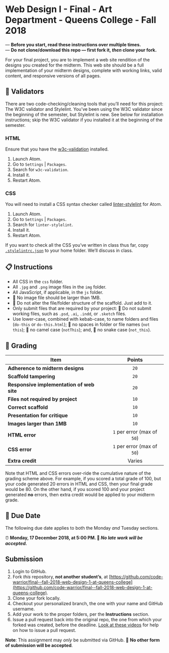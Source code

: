 # Web Design I - Final - Art Department - Queens College - Fall 2018

— **Before you start, read these instructions over multiple times.**  
— **Do not clone/download this repo — first fork it, *then* clone your fork.**

For your final project, you are to implement a web site rendition of the designs you created for the midterm. This web site should be a full implementation of your midterm designs, complete with working links, valid content, and responsive versions of all pages.

## 🧹 Validators
There are two code-checking/cleaning tools that you’ll need for this project: The W3C validator and Stylelint. You’ve been using the W3C validator since the beginning of the semester, but Stylelint is new. See below for installation instructions; skip the W3C validator if you installed it at the beginning of the semester.

### HTML
Ensure that you have the [w3c-validation](https://atom.io/packages/w3c-validation) installed.
1. Launch Atom.
2. Go to `Settings` | `Packages`.
3. Search for `w3c-validation`.
4. Install it.
5. Restart Atom.

### CSS
You will need to install a CSS syntax checker called [linter-stylelint](https://atom.io/packages/linter-stylelint) for Atom.
1. Launch Atom.
2. Go to `Settings` | `Packages`.
3. Search for `linter-stylelint`.
4. Install it.
5. Restart Atom.

If you want to check all the CSS you’ve written in class thus far, copy [`.stylelintrc.json`](https://gist.github.com/code-warrior/a766f7c32bab9a82b467601800b00a46) to your home folder. We’ll discuss in class.

## 📋 Instructions
* All CSS in the `css` folder.
* All `.jpg` and `.png` image files in the `img` folder.
* All JavaScript, if applicable, in the `js` folder.
* 🚫 No image file should be larger than 1MB.
* 🚫 Do not alter the file/folder structure of the scaffold. Just add to it.
* Only submit files that are required by your project: 🚫 Do not submit working files, such as `.psd`, `.ai`, `.indd`, or `.sketch` files.
* Use lower-case, combined with kebab-case, to name folders and files (`do-this` or `do-this.html`); 🚫 no spaces in folder or file names (`not this`); 🚫 no camel case (`notThis`); and, 🚫 no snake case (`not_this`).

## 📝 Grading
| Item                                                      | Points                      |
|-----------------------------------------------------------|:---------------------------:|
| **Adherence to midterm designs**                          | `20`                        |
| **Scaffold tampering**                                    | `20`                        |
| **Responsive implementation of web site**                 | `20`                        |
| **Files not required by project**                         | `10`                        |
| **Correct scaffold**                                      | `10`                        |
| **Presentation for critique**                             | `10`                        |
| **Images larger than 1MB**                                | `10`                        |
| **HTML error**                                            | `1` per error (max of `50`) |
| **CSS error**                                             | `1` per error (max of `50`) |
| **Extra credit**                                          | Varies                      |

Note that HTML and CSS errors over-ride the cumulative nature of the grading scheme above. For example, if you scored a total grade of 100, but your code generated 20 errors in HTML and CSS, then your final grade would be 80. On the other hand, if you scored 100 and your project generated **no** errors, then extra credit would be applied to your midterm grade.

## 📅 Due Date
The following due date applies to both the Monday *and* Tuesday sections.

⏰ **Monday, 17 December 2018, at 5:00 PM. 🚫 _No late work will be accepted._**

## Submission
1. Login to GitHub.
2. Fork *this* repository, **not another student’s**, at [https://github.com/code-warrior/final--fall-2018-web-design-1-at-queens-college](https://github.com/code-warrior/final--fall-2018-web-design-1-at-queens-college).
3. Clone your fork locally.
4. Checkout your personalized branch, the one with your name and GitHub username.
5. Add your work to the proper folders, per the **Instructions** section.
6. Issue a pull request back into the original repo, the one from which your forked was created, before the deadline. [Look at these videos](http://code-warrior.github.io/tutorials/git/github/) for help on how to issue a pull request.

**Note**: This assignment may *only* be submitted via GitHub. 🚫 **No other form of submission will be accepted**.
